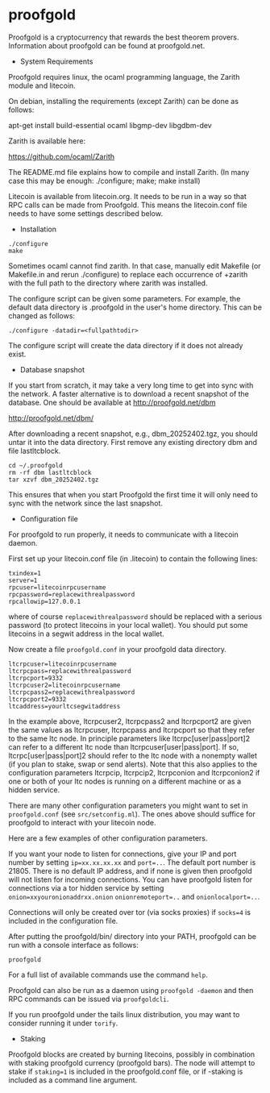 # proofgold

Proofgold is a cryptocurrency that rewards the best theorem provers.
Information about proofgold can be found at proofgold.net.

* System Requirements

Proofgold requires linux, the ocaml programming language, the Zarith module
and litecoin.

On debian, installing the requirements (except Zarith) can be done as follows:

apt-get install build-essential ocaml libgmp-dev libgdbm-dev

Zarith is available here:

https://github.com/ocaml/Zarith

The README.md file explains how to compile and install Zarith.
   (In many case this may be enough: ./configure; make; make install)

Litecoin is available from litecoin.org. It needs to be run in a way
so that RPC calls can be made from Proofgold. This means the litecoin.conf
file needs to have some settings described below.

* Installation

```
./configure
make
```

Sometimes ocaml cannot find zarith. In that case, manually
edit Makefile (or Makefile.in and rerun ./configure)
to replace each occurrence of +zarith with the full path
to the directory where zarith was installed.

The configure script can be given some parameters.
For example, the default data directory is .proofgold in the
user's home directory. This can be changed as follows:

```
./configure -datadir=<fullpathtodir>
```

The configure script will create the data directory if it does not already exist.

* Database snapshot

If you start from scratch, it may take a very long time to get into
sync with the network. A faster alternative is to download a recent snapshot
of the database. One should be available at http://proofgold.net/dbm

http://proofgold.net/dbm/

After downloading a recent snapshot, e.g., dbm_20252402.tgz,
you should untar it into the data directory. First remove
any existing directory dbm and file lastltcblock.

```
cd ~/.proofgold
rm -rf dbm lastltcblock
tar xzvf dbm_20252402.tgz
```

This ensures that when you start Proofgold the first time
it will only need to sync with the network since the last snapshot.

* Configuration file

For proofgold to run properly, it needs to communicate with a litecoin daemon.

First set up your litecoin.conf file (in .litecoin) to contain the following lines:

```
txindex=1
server=1
rpcuser=litecoinrpcusername
rpcpassword=replacewithrealpassword
rpcallowip=127.0.0.1
```

where of course `replacewithrealpassword` should be replaced with a
serious password (to protect litecoins in your local wallet).
You should put some litecoins in a segwit address in the local wallet.

Now create a file `proofgold.conf` in your proofgold data directory.

```
ltcrpcuser=litecoinrpcusername
ltcrpcpass=replacewithrealpassword
ltcrpcport=9332
ltcrpcuser2=litecoinrpcusername
ltcrpcpass2=replacewithrealpassword
ltcrpcport2=9332
ltcaddress=yourltcsegwitaddress
```

In the example above, ltcrpcuser2, ltcrpcpass2 and ltcrpcport2
are given the same values as ltcrpcuser, ltcrpcpass and ltcrpcport
so that they refer to the same ltc node. In principle parameters
like ltcrpc[user|pass|port]2 can refer to a different
ltc node than ltcrpcuser[user|pass|port]. If so, ltcrpc[user|pass|port]2
should refer to the ltc node with a nonempty wallet (if you plan to stake,
swap or send alerts). Note that this also applies to the configuration
parameters ltcrpcip, ltcrpcip2, ltcrpconion and ltcrpconion2
if one or both of your ltc nodes is running on a different machine or
as a hidden service.

There are many other configuration parameters you might want to set
in `proofgold.conf` (see `src/setconfig.ml`).  The ones above should
suffice for proofgold to interact with your litecoin node.

Here are a few examples of other configuration parameters.

If you want your node to listen for connections, give your IP and port
number by setting `ip=xx.xx.xx.xx` and `port=..`. The default port
number is 21805. There is no default IP address, and if none is given
then proofgold will not listen for incoming connections. You can have
proofgold listen for connections via a tor hidden service by setting
`onion=xxyouronionaddrxx.onion` `onionremoteport=..` and
`onionlocalport=..`.

Connections will only be created over tor (via socks proxies) if
`socks=4` is included in the configuration file.

After putting the proofgold/bin/ directory into your PATH,
proofgold can be run with a console interface as follows:

```
proofgold
```

For a full list of available commands use the command `help`.

Proofgold can also be run as a daemon using `proofgold -daemon`
and then RPC commands can be issued via `proofgoldcli`.

If you run proofgold under the tails linux distribution, you may
want to consider running it under `torify`.

* Staking

Proofgold blocks are created by burning litecoins, possibly in
combination with staking proofgold currency (proofgold bars).  The
node will attempt to stake if `staking=1` is included in the
proofgold.conf file, or if -staking is included as a command line
argument.
